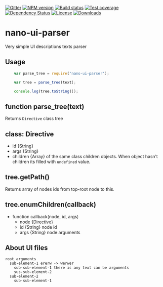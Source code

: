 [![Gitter][gitter-image]][gitter-url]
[![NPM version][npm-image]][npm-url]
[![Build status][travis-image]][travis-url]
[![Test coverage][coveralls-image]][coveralls-url]
[![Dependency Status][david-image]][david-url]
[![License][license-image]][license-url]
[![Downloads][downloads-image]][downloads-url]

# nano-ui-parser
Very simple UI descriptions texts parser

## Usage

```js
	var parse_tree = require('nano-ui-parser');

	var tree = parse_tree(text);

	console.log(tree.toString());
```

## function parse_tree(text)

Returns `Directive` class tree

## class: Directive

* id {String}
* args {String}
* children {Array} of the same class children objects. When object hasn't children its filled with `undefined` value.

## tree.getPath()

Returns array of nodes ids from top-root node to this.

## tree.enumChildren(callback)

* function callback(node, id, args)
  * node {Directive}
  * id {String} node id
  * args {String} node arguments

## About UI files

```
root arguments
  sub-element-1 ererw -> werwer
    sub-sub-element-1 there is any text can be arguments
    sus-sub-element-2
  sub-element-2
    sub-sub-element-1
```

[bithound-image]: https://www.bithound.io/github/Holixus/nano-ui-parser/badges/score.svg
[bithound-url]: https://www.bithound.io/github/Holixus/nano-ui-parser

[gitter-image]: https://badges.gitter.im/Holixus/nano-ui-parser.svg
[gitter-url]: https://gitter.im/Holixus/nano-ui-parser

[npm-image]: https://badge.fury.io/js/nano-ui-parser.svg
[npm-url]: https://badge.fury.io/js/nano-ui-parser

[github-tag]: http://img.shields.io/github/tag/Holixus/nano-ui-parser.svg
[github-url]: https://github.com/Holixus/nano-ui-parser/tags

[travis-image]: https://travis-ci.org/Holixus/nano-ui-parser.svg?branch=master
[travis-url]: https://travis-ci.org/Holixus/nano-ui-parser

[coveralls-image]: https://coveralls.io/repos/github/Holixus/nano-ui-parser/badge.svg?branch=master
[coveralls-url]: https://coveralls.io/github/Holixus/nano-ui-parser?branch=master

[david-image]: https://david-dm.org/Holixus/nano-ui-parser.svg
[david-url]: https://david-dm.org/Holixus/nano-ui-parser

[license-image]: https://img.shields.io/badge/license-MIT-blue.svg
[license-url]: LICENSE

[downloads-image]: http://img.shields.io/npm/dt/nano-ui-parser.svg
[downloads-url]: https://npmjs.org/package/nano-ui-parser
